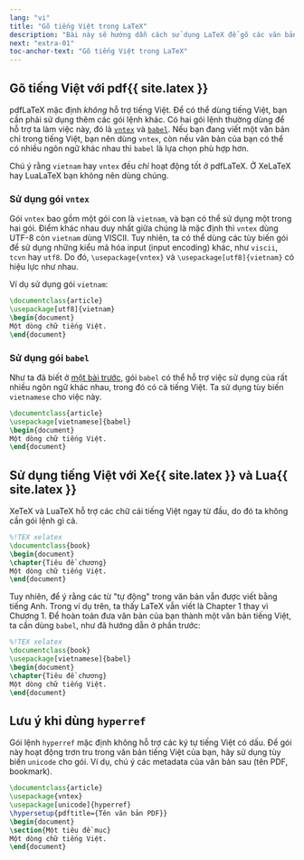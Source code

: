 ```yaml
---
lang: "vi"
title: "Gõ tiếng Việt trong LaTeX"
description: "Bài này sẽ hướng dẫn cách sử dụng LaTeX để gõ các văn bản bằng tiếng Việt, và giới thiệu các gói lệnh liên quan."
next: "extra-01"
toc-anchor-text: "Gõ tiếng Việt trong LaTeX"
---
```


## Gõ tiếng Việt với pdf{{ site.latex }}

pdfLaTeX mặc định _không_ hỗ trợ tiếng Việt. Để có thể dùng tiếng Việt, bạn cần
phải sử dụng thêm các gói lệnh khác. Có hai gói lệnh thường dùng để hỗ trợ ta
làm việc này, đó là [`vntex`](https://ctan.org/pkg/vntex) và
[`babel`](https://ctan.org/pkg/babel-vietnamese). Nếu bạn đang viết một văn bản
chỉ trong tiếng Việt, bạn nên dùng `vntex`, còn nếu văn bản của bạn có thể có
nhiều ngôn ngữ khác nhau thì `babel` là lựa chọn phù hợp hơn.

Chú ý rằng `vietnam` hay `vntex` đều _chỉ_ hoạt động tốt ở pdfLaTeX. Ở
XeLaTeX hay LuaLaTeX bạn không nên dùng chúng.

### Sử dụng gói `vntex`

Gói `vntex` bao gồm một gói con là `vietnam`, và bạn có thể sử dụng một trong
hai gói. Điểm khác nhau duy nhất giữa chúng là mặc định thì `vntex` dùng UTF-8
còn `vietnam` dùng VISCII. Tuy nhiên, ta có thể dùng các tùy biến gói để sử dụng
những kiểu mã hóa input (input encoding) khác, như `viscii`, `tcvn` hay `utf8`.
Do đó, `\usepackage{vntex}` và `\usepackage[utf8]{vietnam}` có hiệu lực như
nhau.

Ví dụ sử dụng gói `vietnam`:

```latex
\documentclass{article}
\usepackage[utf8]{vietnam}
\begin{document}
Một dòng chữ tiếng Việt.
\end{document}
```

### Sử dụng gói `babel`

Như ta đã biết ở [một bài trước](more-06), gói `babel` có thể hỗ trợ việc sử
dụng của rất nhiều ngôn ngữ khác nhau, trong đó có cả tiếng Việt. Ta sử dụng tùy
biến `vietnamese` cho việc này.

```latex
\documentclass{article}
\usepackage[vietnamese]{babel}
\begin{document}
Một dòng chữ tiếng Việt.
\end{document}
```

## Sử dụng tiếng Việt với Xe{{ site.latex }} và Lua{{ site.latex }}

XeTeX và LuaTeX hỗ trợ các chữ cái tiếng Việt ngay từ đầu, do đó ta không cần
gói lệnh gì cả.

```latex
%!TEX xelatex
\documentclass{book}
\begin{document}
\chapter{Tiêu đề chương}
Một dòng chữ tiếng Việt.
\end{document}
```

Tuy nhiên, để ý rằng các từ "tự động" trong văn bản vẫn được viết bằng tiếng
Anh. Trong ví dụ trên, ta thấy LaTeX vẫn viết là Chapter 1 thay vì Chương 1. Để
hoàn toàn đưa văn bản của bạn thành một văn bản tiếng Việt, ta cần dùng `babel`,
như đã hướng dẫn ở phần trước:

```latex
%!TEX xelatex
\documentclass{book}
\usepackage[vietnamese]{babel}
\begin{document}
\chapter{Tiêu đề chương}
Một dòng chữ tiếng Việt.
\end{document}
```

## Lưu ý khi dùng `hyperref`

Gói lệnh `hyperref` mặc định không hỗ trợ các ký tự tiếng Việt có dấu. Để gói
này hoạt động trơn tru trong văn bản tiếng Việt của bạn, hãy sử dụng tùy biến
`unicode` cho gói. Ví dụ, chú ý các metadata của văn bản sau (tên PDF,
bookmark).

```latex
\documentclass{article}
\usepackage{vntex}
\usepackage[unicode]{hyperref}
\hypersetup{pdftitle={Tên văn bản PDF}}
\begin{document}
\section{Một tiêu đề mục}
Một dòng chữ tiếng Việt.
\end{document}
```
